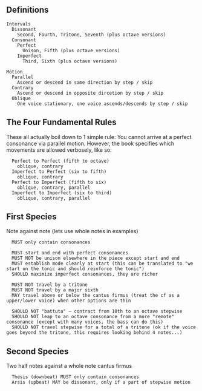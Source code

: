   

## Definitions 

```
Intervals
  Dissonant
    Second, Fourth, Tritone, Seventh (plus octave versions)
  Consonant
    Perfect
      Unison, Fifth (plus octave versions)
    Imperfect
      Third, Sixth (plus octave versions)
      
Motion
  Parallel
    Ascend or descend in same direction by step / skip
  Contrary  
    Ascend or descend in opposite dircetion by step / skip
  Oblique
    One voice stationary, one voice ascends/descends by step / skip
```

## The Four Fundamental Rules

These all actually boil down to 1 simple rule: You cannot arrive at a perfect consonance via parallel motion. However, the book specifies which movements are allowed verbosely, like so: 

```  
  Perfect to Perfect (fifth to octave)
    oblique, contrary 
  Imperfect to Perfect (six to fifth)
    oblique, contrary
  Perfect to Imperfect (fifth to six)
    oblique, contrary, parallel 
  Imperfect to Imperfect (six to third)
    oblique, contrary, parallel
```    

## First Species 

Note against note (lets use whole notes in examples)

```
  MUST only contain consonances
  
  MUST start and end with perfect consonances 
  MUST NOT be unison elsewhere in the piece except start and end
  MUST establish mode clearly at start (this can be translated to "we start on the tonic and should reinforce the tonic")
  SHOULD maximize imperfect consonances, they are richer
  
  MUST NOT travel by a tritone
  MUST NOT travel by a major sixth
  MAY travel above or below the cantus firmus (treat the cf as a upper/lower voice) when other options are thin
  
  SHOULD NOT "battuta" — contract from 10th to an octave stepwise
  SHOULD NOT leap to an octave consonance from a more "remote" consonance (except with many voices, the bass can do this)
  SHOULD NOT travel stepwise for a total of a tritone (ok if the voice goes beyond the tritone, this requires looking behind 4 notes...)
```

## Second Species

Two half notes against a whole note cantus firmus

```
  Thesis (downbeat) MUST only contain consonances 
  Arsis (upbeat) MAY be dissonant, only if a part of stepwise motion
```